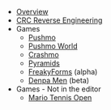   * [Overview](Overview.md)
  * [CRC Reverse Engineering](CRCReverseEngineering.md)
  * Games
    * [Pushmo](Pushmo.md)
    * [Pushmo World](PushmoWorld.md)
    * [Crashmo](Crashmo.md)
    * [Pyramids](Pyramids.md)
    * [FreakyForms](FreakyForms.md) (alpha)
    * [Denpa Men](DenpaMen.md) (beta)
  * Games - Not in the editor
    * [Mario Tennis Open](MarioTennisOpen.md)